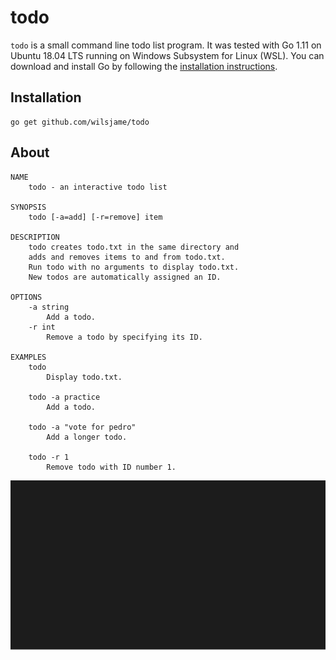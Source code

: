 

todo
====

`todo` is a small command line todo list program. It was tested with Go 1.11 on Ubuntu 18.04 LTS running on Windows Subsystem for Linux (WSL). You can download and install Go by following the [installation instructions](https://golang.org/doc/install).

Installation
------------
 
	go get github.com/wilsjame/todo

About
-----

```
NAME
	todo - an interactive todo list

SYNOPSIS
	todo [-a=add] [-r=remove] item

DESCRIPTION
	todo creates todo.txt in the same directory and 
	adds and removes items to and from todo.txt.
	Run todo with no arguments to display todo.txt. 
	New todos are automatically assigned an ID.

OPTIONS
	-a string
		Add a todo.
	-r int
		Remove a todo by specifying its ID.

EXAMPLES
	todo  
		Display todo.txt.

	todo -a practice
		Add a todo.

	todo -a "vote for pedro"
		Add a longer todo.

	todo -r 1
		Remove todo with ID number 1.
```

<p align="center">
    <img src="terminal_session.svg">
</p>
